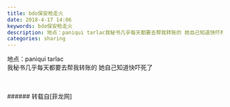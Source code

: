 ```yaml
---
title: bdo保安枪走火
date: 2018-4-17 14:06
keywords: bdo保安枪走火
description: 地点：paniqui tarlac我秘书几乎每天都要去帮我转账的 她自己知道快吓死了
categories: sharing
---
```

<td class="t_f" id="postmessage_1262252">

地点：paniqui tarlac<br/>
我秘书几乎每天都要去帮我转账的 她自己知道快吓死了<br/>
<img alt="" border="0" class="zoom" data-cf-modified-896c6190404cbff7659e873e-="" file="http://www.flw.ph/data/appbyme/upload/image/201804/17/p5Km6JZRhXPA.jpg" id="aimg_AmBI0" lazyloadthumb="1" onclick="" onmouseover="" src="http://www.flw.ph/data/appbyme/upload/image/201804/17/p5Km6JZRhXPA.jpg"/><br/>
<br/>
<img alt="" border="0" class="zoom" data-cf-modified-896c6190404cbff7659e873e-="" file="http://www.flw.ph/data/appbyme/upload/image/201804/17/5CIRjdSomB6x.jpg" id="aimg_eJ6Y0" lazyloadthumb="1" onclick="" onmouseover="" src="http://www.flw.ph/data/appbyme/upload/image/201804/17/5CIRjdSomB6x.jpg"/><br/>
<br/>
</td>
###### 转载自[菲龙网]